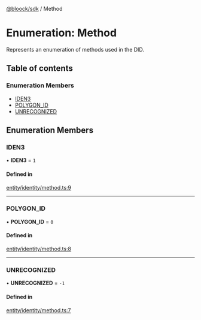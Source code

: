 [@bloock/sdk](../index.md) / Method

# Enumeration: Method

Represents an enumeration of methods used in the DID.

## Table of contents

### Enumeration Members

- [IDEN3](Method-1.md#iden3)
- [POLYGON\_ID](Method-1.md#polygon_id)
- [UNRECOGNIZED](Method-1.md#unrecognized)

## Enumeration Members

### IDEN3

• **IDEN3** = ``1``

#### Defined in

[entity/identity/method.ts:9](https://github.com/bloock/bloock-sdk/blob/9affaa1/languages/js/src/entity/identity/method.ts#L9)

___

### POLYGON\_ID

• **POLYGON\_ID** = ``0``

#### Defined in

[entity/identity/method.ts:8](https://github.com/bloock/bloock-sdk/blob/9affaa1/languages/js/src/entity/identity/method.ts#L8)

___

### UNRECOGNIZED

• **UNRECOGNIZED** = ``-1``

#### Defined in

[entity/identity/method.ts:7](https://github.com/bloock/bloock-sdk/blob/9affaa1/languages/js/src/entity/identity/method.ts#L7)
